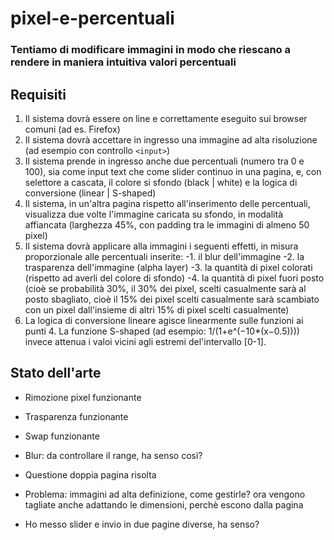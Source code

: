 ﻿# pixel-e-percentuali
### Tentiamo di modificare immagini in modo che riescano a rendere in maniera intuitiva valori percentuali

## Requisiti

1. Il sistema dovrà essere on line e correttamente eseguito sui browser comuni (ad es. Firefox)
2. Il sistema dovrà accettare in ingresso una immagine ad alta risoluzione (ad esempio con controllo `<input>`)
3. Il sistema prende in ingresso anche due percentuali (numero tra 0 e 100), sia come input text che come slider continuo in una pagina, e, con selettore a cascata, il colore si sfondo (black | white) e la logica di conversione (linear | S-shaped)
4. Il sistema, in un'altra pagina rispetto all'inserimento delle percentuali, visualizza due volte l'immagine caricata su sfondo, in modalità affiancata (larghezza 45%, con padding tra le immagini di almeno 50 pixel)
4. Il sistema dovrà applicare alla immagini i seguenti effetti, in misura proporzionale alle percentuali inserite:
  -1. il blur dell'immagine
  -2. la trasparenza dell'immagine (alpha layer)
  -3. la quantità di pixel colorati (rispetto ad averli del colore di sfondo)
  -4. la quantità di pixel fuori posto (cioè se probabilità 30%, il 30% dei pixel, scelti casualmente sarà al posto sbagliato, cioè il 15% dei pixel scelti casualmente sarà scambiato con un pixel dall'insieme di altri 15% di pixel scelti casualmente)
5. La logica di conversione lineare agisce linearmente sulle funzioni ai punti 4. 
La funzione S-shaped (ad esempio: 1/(1+e^(−10*(x−0.5)))) invece attenua i valoi vicini agli estremi del'intervallo [0-1].


## Stato dell'arte
- Rimozione pixel funzionante
- Trasparenza funzionante
- Swap funzionante 
- Blur: da controllare il range, ha senso così?
- Questione doppia pagina risolta

- Problema: immagini ad alta definizione, come gestirle? ora vengono tagliate anche adattando le dimensioni, perchè escono dalla pagina
- Ho messo slider e invio in due pagine diverse, ha senso?